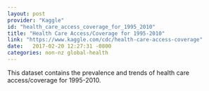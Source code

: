 ```yaml
---
layout: post
provider: "Kaggle"
id: "health_care_access_coverage_for_1995_2010"
title: "Health Care Access/Coverage for 1995-2010"
link: "https://www.kaggle.com/cdc/health-care-access-coverage"
date:   2017-02-20 12:27:31 -0800
categories: non-nz global-health
---
```


This dataset contains the prevalence and trends of health care access/coverage for 1995-2010.